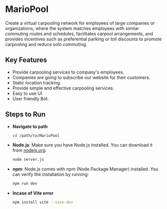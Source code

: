 # MarioPool
Create a virtual carpooling network for employees of large companies or organizations, where the system matches employees with similar commuting routes and schedules, facilitates carpool arrangements, and provides incentives such as preferential parking or toll discounts to promote carpooling and reduce solo commuting. 

## Key Features
- Provide carpooling services to company's employees.​
- Companies are going to subscribe our website for their customers.​
- Static location tracking. ​
- Provide simple and effective carpooling services.​
- Easy to use UI.​
- User friendly Bot.
  
## Steps to Run
- **Navigate to path**
  ```bash
  cd /path/to/MarioPool
- **Node.js**: Make sure you have Node.js installed. You can download it from [nodejs.org](https://nodejs.org/).
  ```bash
  node server.js
- **npm**: Node.js comes with npm (Node Package Manager) installed. You can verify the installation by running:
  ```bash
  npm run dev
- **Incase of Vite error** 
  ```bash
  npm install vite --save-dev
